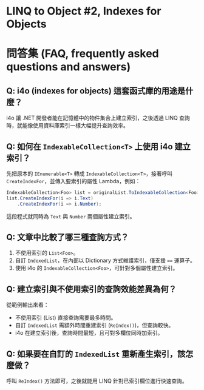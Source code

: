 # LINQ to Object #2, Indexes for Objects

# 問答集 (FAQ, frequently asked questions and answers)

## Q: i4o (indexes for objects) 這套函式庫的用途是什麼？
i4o 讓 .NET 開發者能在記憶體中的物件集合上建立索引，之後透過 LINQ 查詢時，就能像使用資料庫索引一樣大幅提升查詢效率。

## Q: 如何在 `IndexableCollection<T>` 上使用 i4o 建立索引？
先把原本的 `IEnumerable<T>` 轉成 `IndexableCollection<T>`，接著呼叫 `CreateIndexFor`，並傳入要索引的屬性 Lambda，例如：
```csharp
IndexableCollection<Foo> list = originalList.ToIndexableCollection<Foo>();
list.CreateIndexFor(i => i.Text)
    .CreateIndexFor(i => i.Number);
```
這段程式就同時為 `Text` 與 `Number` 兩個屬性建立索引。

## Q: 文章中比較了哪三種查詢方式？
1. 不使用索引的 `List<Foo>`。  
2. 自訂 `IndexedList`，在內部以 Dictionary 方式維護索引，僅支援 `==` 運算子。  
3. 使用 i4o 的 `IndexableCollection<Foo>`，可針對多個屬性建立索引。

## Q: 建立索引與不使用索引的查詢效能差異為何？
從範例輸出來看：
- 不使用索引 (List) 直接查詢需要最多時間。
- 自訂 `IndexedList` 需額外時間重建索引 (`ReIndex()`)，但查詢較快。
- i4o 在建立索引後，查詢時間最短，且可對多欄位同時加索引。

## Q: 如果要在自訂的 `IndexedList` 重新產生索引，該怎麼做？
呼叫 `ReIndex()` 方法即可，之後就能用 LINQ 針對已索引欄位進行快速查詢。